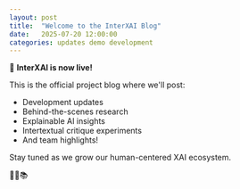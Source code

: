 ```yaml
---
layout: post
title:  "Welcome to the InterXAI Blog"
date:   2025-07-20 12:00:00
categories: updates demo development
---
```


🚀 **InterXAI is now live!**

This is the official project blog where we'll post:
- Development updates
- Behind-the-scenes research
- Explainable AI insights
- Intertextual critique experiments
- And team highlights!

Stay tuned as we grow our human-centered XAI ecosystem.

🧠✨📚

